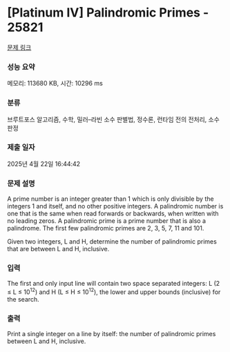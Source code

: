 # [Platinum IV] Palindromic Primes - 25821 

[문제 링크](https://www.acmicpc.net/problem/25821) 

### 성능 요약

메모리: 113680 KB, 시간: 10296 ms

### 분류

브루트포스 알고리즘, 수학, 밀러–라빈 소수 판별법, 정수론, 런타임 전의 전처리, 소수 판정

### 제출 일자

2025년 4월 22일 16:44:42

### 문제 설명

<p>A prime number is an integer greater than 1 which is only divisible by the integers 1 and itself, and no other positive integers. A palindromic number is one that is the same when read forwards or backwards, when written with no leading zeros. A palindromic prime is a prime number that is also a palindrome. The first few palindromic primes are 2, 3, 5, 7, 11 and 101.</p>

<p>Given two integers, L and H, determine the number of palindromic primes that are between L and H, inclusive.</p>

### 입력 

 <p>The first and only input line will contain two space separated integers: L (2 ≤ L ≤ 10<sup>12</sup>) and H (L ≤ H ≤ 10<sup>12</sup>), the lower and upper bounds (inclusive) for the search.</p>

### 출력 

 <p>Print a single integer on a line by itself: the number of palindromic primes between L and H, inclusive.</p>

